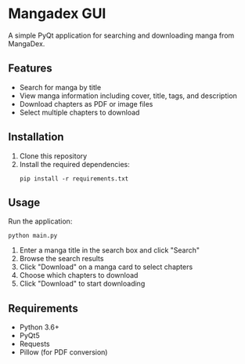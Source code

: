 # Mangadex GUI

A simple PyQt application for searching and downloading manga from MangaDex.

## Features

- Search for manga by title
- View manga information including cover, title, tags, and description
- Download chapters as PDF or image files
- Select multiple chapters to download

## Installation

1. Clone this repository
2. Install the required dependencies:
   ```
   pip install -r requirements.txt
   ```

## Usage

Run the application:
```
python main.py
```

1. Enter a manga title in the search box and click "Search"
2. Browse the search results
3. Click "Download" on a manga card to select chapters
4. Choose which chapters to download
5. Click "Download" to start downloading

## Requirements

- Python 3.6+
- PyQt5
- Requests
- Pillow (for PDF conversion)